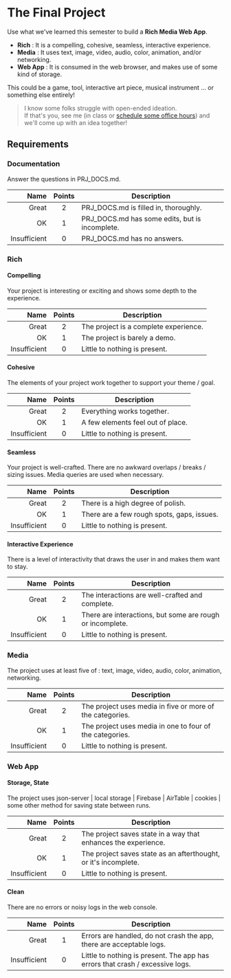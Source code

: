 # The Final Project

Use what we've learned this semester to build a **Rich Media Web App**.

- **Rich** : It is a compelling, cohesive, seamless, interactive experience.
- **Media** : It uses text, image, video, audio, color, animation, and/or networking.
- **Web App** : It is consumed in the web browser, and makes use of some kind of storage.

This could be a game, tool, interactive art piece, musical instrument ... or something else entirely!

> I know some folks struggle with open-ended ideation.<br />If that's you, see me (in class or [schedule some office hours](https://calendar.app.google/FY1Z7bBzUHCAAjid9)) and we'll come up with an idea together!

## Requirements

### Documentation

Answer the questions in PRJ_DOCS.md.

|         Name | Points | Description                                    |
| -----------: | :----: | ---------------------------------------------- |
|        Great |   2    | PRJ_DOCS.md is filled in, thoroughly.          |
|           OK |   1    | PRJ_DOCS.md has some edits, but is incomplete. |
| Insufficient |   0    | PRJ_DOCS.md has no answers.                    |

### Rich

#### Compelling

Your project is interesting or exciting and shows some depth to the experience.

|         Name | Points | Description                           |
| -----------: | :----: | ------------------------------------- |
|        Great |   2    | The project is a complete experience. |
|           OK |   1    | The project is barely a demo.         |
| Insufficient |   0    | Little to nothing is present.         |

#### Cohesive

The elements of your project work together to support your theme / goal.

|         Name | Points | Description                       |
| -----------: | :----: | --------------------------------- |
|        Great |   2    | Everything works together.        |
|           OK |   1    | A few elements feel out of place. |
| Insufficient |   0    | Little to nothing is present.     |

#### Seamless

Your project is well-crafted. There are no awkward overlaps / breaks / sizing issues. Media queries are used when necessary.

|         Name | Points | Description                                |
| -----------: | :----: | ------------------------------------------ |
|        Great |   2    | There is a high degree of polish.          |
|           OK |   1    | There are a few rough spots, gaps, issues. |
| Insufficient |   0    | Little to nothing is present.              |

#### Interactive Experience

There is a level of interactivity that draws the user in and makes them want to stay.

|         Name | Points | Description                                               |
| -----------: | :----: | --------------------------------------------------------- |
|        Great |   2    | The interactions are well-crafted and complete.           |
|           OK |   1    | There are interactions, but some are rough or incomplete. |
| Insufficient |   0    | Little to nothing is present.                             |

### Media

The project uses at least five of : text, image, video, audio, color, animation, networking.

|         Name | Points | Description                                               |
| -----------: | :----: | --------------------------------------------------------- |
|        Great |   2    | The project uses media in five or more of the categories. |
|           OK |   1    | The project uses media in one to four of the categories.  |
| Insufficient |   0    | Little to nothing is present.                             |

### Web App

#### Storage, State

The project uses json-server | local storage | Firebase | AirTable | cookies | some other method for saving state between runs.

|         Name | Points | Description                                                     |
| -----------: | :----: | --------------------------------------------------------------- |
|        Great |   2    | The project saves state in a way that enhances the experience.  |
|           OK |   1    | The project saves state as an afterthought, or it's incomplete. |
| Insufficient |   0    | Little to nothing is present.                                   |

#### Clean

There are no errors or noisy logs in the web console.

|         Name | Points | Description                                                                   |
| -----------: | :----: | ----------------------------------------------------------------------------- |
|        Great |   1    | Errors are handled, do not crash the app, there are acceptable logs.          |
| Insufficient |   0    | Little to nothing is present. The app has errors that crash / excessive logs. |
